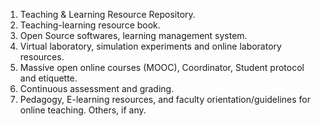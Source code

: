  1. Teaching & Learning Resource Repository.
 2. Teaching-learning resource book.
 3. Open Source softwares, learning management system.
 4. Virtual laboratory, simulation experiments and online laboratory resources.
 5. Massive open online courses (MOOC), Coordinator, Student protocol and etiquette.
 6. Continuous assessment and grading.
 7. Pedagogy, E-learning resources, and faculty orientation/guidelines for online teaching.
 Others, if any.